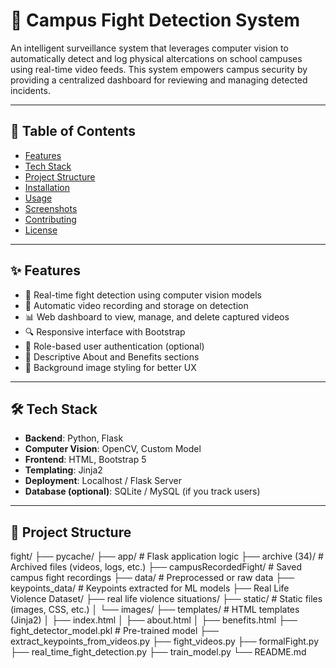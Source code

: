 # 🎥 Campus Fight Detection System

An intelligent surveillance system that leverages computer vision to automatically detect and log physical altercations on school campuses using real-time video feeds. This system empowers campus security by providing a centralized dashboard for reviewing and managing detected incidents.

---

## 📌 Table of Contents

- [Features](#-features)
- [Tech Stack](#-tech-stack)
- [Project Structure](#-project-structure)
- [Installation](#-installation)
- [Usage](#-usage)
- [Screenshots](#-screenshots)
- [Contributing](#-contributing)
- [License](#-license)

---

## ✨ Features

- 🎯 Real-time fight detection using computer vision models
- 📁 Automatic video recording and storage on detection
- 📊 Web dashboard to view, manage, and delete captured videos
- 🔍 Responsive interface with Bootstrap
- 🔐 Role-based user authentication (optional)
- 📜 Descriptive About and Benefits sections
- 🎨 Background image styling for better UX

---

## 🛠 Tech Stack

- **Backend**: Python, Flask
- **Computer Vision**: OpenCV, Custom Model
- **Frontend**: HTML, Bootstrap 5
- **Templating**: Jinja2
- **Deployment**: Localhost / Flask Server
- **Database (optional)**: SQLite / MySQL (if you track users)

---

## 📁 Project Structure
fight/
├── pycache/
├── app/ # Flask application logic
├── archive (34)/ # Archived files (videos, logs, etc.)
├── campusRecordedFight/ # Saved campus fight recordings
├── data/ # Preprocessed or raw data
├── keypoints_data/ # Keypoints extracted for ML models
├── Real Life Violence Dataset/
├── real life violence situations/
├── static/ # Static files (images, CSS, etc.)
│ └── images/
├── templates/ # HTML templates (Jinja2)
│ ├── index.html
│ ├── about.html
│ ├── benefits.html
├── fight_detector_model.pkl # Pre-trained model
├── extract_keypoints_from_videos.py
├── fight_videos.py
├── formalFight.py
├── real_time_fight_detection.py
├── train_model.py
└── README.md

